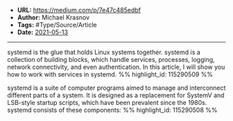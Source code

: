 - **URL:** https://medium.com/p/7e47c485edbf
- **Author:** Michael Krasnov
- **Tags:** #Type/Source/Article
- **Date:** [2021-05-13](../_daily/2021-05-13.md)
---

systemd is the glue that holds Linux systems together. systemd is a collection of building blocks, which handle services, processes, logging, network connectivity, and even authentication. In this article, I will show you how to work with services in systemd. %% highlight_id: 115290509 %%


systemd is a suite of computer programs aimed to manage and interconnect different parts of a system. It is designed as a replacement for SystemV and LSB-style startup scripts, which have been prevalent since the 1980s. systemd consists of these components: %% highlight_id: 115290508 %%

